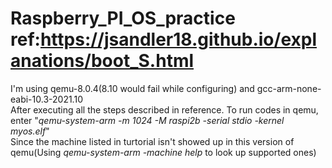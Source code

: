 # Raspberry_PI_OS_practice  ref:https://jsandler18.github.io/explanations/boot_S.html  
I'm using qemu-8.0.4(8.10 would fail while configuring) and gcc-arm-none-eabi-10.3-2021.10  
After executing all the steps described in reference. To run codes in qemu, enter "*qemu-system-arm -m 1024 -M raspi2b -serial stdio -kernel myos.elf*"  
Since the machine listed in turtorial isn't showed up in this version of qemu(Using *qemu-system-arm -machine help* to look up supported ones)